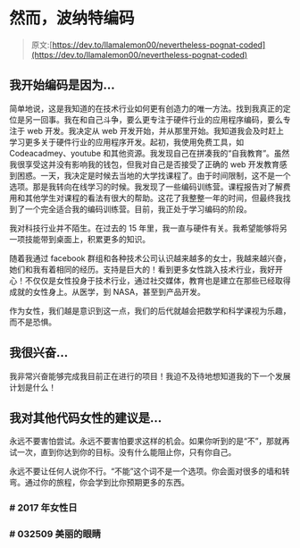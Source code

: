 # 然而，波纳特编码

> 原文:[https://dev.to/llamalemon00/nevertheless-pognat-coded](https://dev.to/llamalemon00/nevertheless-pognat-coded)

## 我开始编码是因为...

简单地说，这是我知道的在技术行业如何更有创造力的唯一方法。找到我真正的定位是另一回事。我在和自己斗争，要么更专注于硬件行业的应用程序编码，要么专注于 web 开发。我决定从 web 开发开始，并从那里开始。我知道我会及时赶上学习更多关于硬件行业的应用程序开发。起初，我使用免费工具，如 Codeacadmey、youtube 和其他资源。我发现自己在拼凑我的“自我教育”。虽然我很享受这并没有影响我的钱包，但我对自己是否接受了正确的 web 开发教育感到困惑。一天，我决定是时候去当地的大学找课程了。由于时间限制，这不是一个选项。那是我转向在线学习的时候。我发现了一些编码训练营。课程报告对了解费用和其他学生对课程的看法有很大的帮助。这花了我整整一年的时间，但最终我找到了一个完全适合我的编码训练营。目前，我正处于学习编码的阶段。

我对科技行业并不陌生。在过去的 15 年里，我一直与硬件有关。我希望能够将另一项技能带到桌面上，积累更多的知识。

随着我通过 facebook 群组和各种技术公司认识越来越多的女士，我越来越兴奋，她们和我有着相同的经历。支持是巨大的！看到更多女性跳入技术行业，我好开心！不仅仅是女性投身于技术行业，通过社交媒体，教育也是建立在那些已经取得成就的女性身上。从医学，到 NASA，甚至到产品开发。

作为女性，我们越是意识到这一点，我们的后代就越会把数学和科学课视为乐趣，而不是恐惧。

## 我很兴奋...

我非常兴奋能够完成我目前正在进行的项目！我迫不及待地想知道我的下一个发展计划是什么！

## 我对其他代码女性的建议是...

永远不要害怕尝试。永远不要害怕要求这样的机会。如果你听到的是“不”，那就再试一次，直到你达到你的目标。没有什么能阻止你，只有你自己。

永远不要让任何人说你不行。“不能”这个词不是一个选项。你会面对很多的墙和转弯。通过你的旅程，你会学到比你预期更多的东西。

### # 2017 年女性日

### # 032509 美丽的眼睛